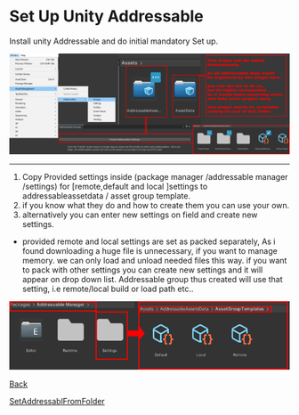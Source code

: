 # Set Up Unity Addressable
Install unity Addressable and do initial mandatory Set up.

![](Images/Initialsetup.png)

***

1. Copy Provided settings inside (package manager /addressable manager /settings) for [remote,default and local ]settings to addressableassetdata / asset group template.
2.  if you know what they do and how to create them you can use your own.
3.  alternatively you can enter new settings on field and create new settings.

* provided remote and local settings are set as packed separately, As i found downloading a huge file is unnecessary, if you want to manage memory. we can only load and unload needed files this way. if you want to pack with other settings you can create new settings and it will appear on drop down list. Addressable group thus created will use that setting, i.e remote/local build or load path etc.. 

![](Images/copy_settings.png)

[Back](index.md)

[SetAddressablFromFolder](SetAddressablFromFolder.md)


